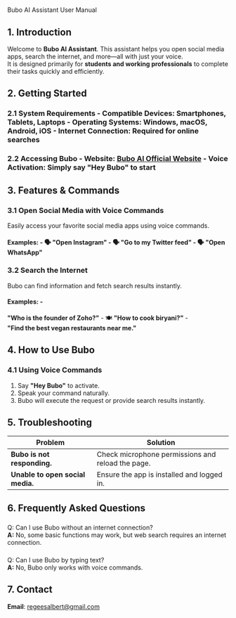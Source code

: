 #      
Bubo AI Assistant User Manual 
## 1. Introduction   
Welcome to **Bubo AI Assistant**. This assistant helps you open social media apps, search the 
internet, and more—all with just your voice.   
It is designed primarily for **students and working professionals** to complete their tasks quickly 
and efficiently.   
## 2. Getting Started   
### 2.1 System Requirements   - **Compatible Devices**: Smartphones, Tablets, Laptops   - **Operating Systems**: Windows, macOS, Android, iOS   - **Internet Connection**: Required for online searches   
### 2.2 Accessing Bubo   - **Website**: [Bubo AI Official Website](https://albert-0-0.github.io/)   - **Voice Activation**: Simply say **"Hey Bubo"** to start   
## 3. Features & Commands   
### 3.1 Open Social Media with Voice Commands   
Easily access your favorite social media apps using voice commands.   
#### **Examples:**   - 🗣 **"Open Instagram"**   - 🗣 **"Go to my Twitter feed"**   - 🗣 **"Open WhatsApp"**   
### 3.2 Search the Internet   
Bubo can find information and fetch search results instantly.   
#### **Examples:**   -     
**"Who is the founder of Zoho?"**   - 🍽 **"How to cook biryani?"**   -     
**"Find the best vegan restaurants near me."**   
## 4. How to Use Bubo   
### 4.1 Using Voice Commands   
1. Say **"Hey Bubo"** to activate.   
2. Speak your command naturally.   
3. Bubo will execute the request or provide search results instantly.   
## 5. Troubleshooting   
| **Problem** | **Solution** | 
|-------------|-------------| 
| **Bubo is not responding.** | Check microphone permissions and reload the page. | 
| **Unable to open social media.** | Ensure the app is installed and logged in. | 
## 6. Frequently Asked Questions   
###    
Q: Can I use Bubo without an internet connection?   
**A:** No, some basic functions may work, but web search requires an internet connection.   
###    
Q: Can I use Bubo by typing text?   
**A:** No, Bubo only works with voice commands.   
## 7. Contact   
**Email**: [regeesalbert@gmail.com](mailto:regeesalbert@gmail.com)   
